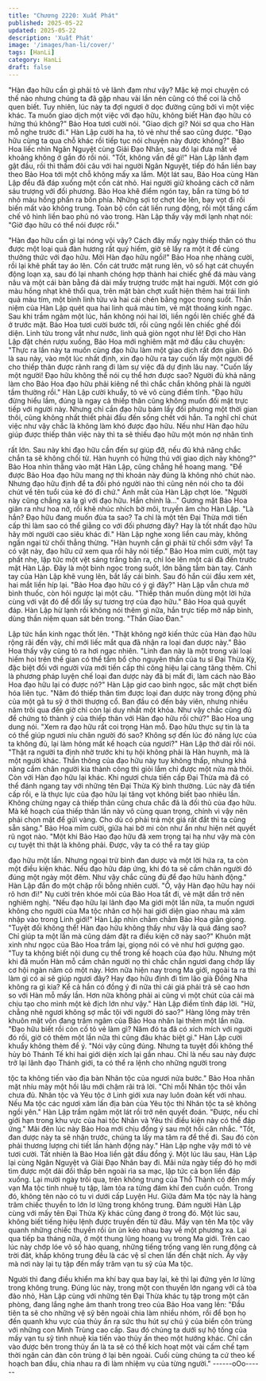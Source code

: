 ```yaml
---
title: "Chương 2220: Xuất Phát"
published: 2025-05-22
updated: 2025-05-22
description: 'Xuất Phát'
image: '/images/han-li/cover/'
tags: [HanLi]
category: HanLi
draft: false
---
```


"Hàn đạo hữu cần gì phải tỏ vẻ lãnh đạm như vậy? Mặc kệ mọi
chuyện có thế nào nhưng chúng ta đã gặp nhau vài lần nên cũng
có thể coi là chỗ quen biết. Tuy nhiên, lúc này ta đợi ngươi ở dọc
đường cũng bởi vì một việc khác. Ta muốn giao dịch một việc với
đạo hữu, không biết Hàn đạo hữu có hứng thú không?" Bảo Hoa
tươi cười nói.
"Giao dịch gì? Nói sơ qua cho Hàn mỗ nghe trước đi." Hàn Lập
cười ha ha, tỏ vẻ như thể sao cũng được.
"Đạo hữu cùng ta qua chỗ khác rồi tiếp tục nói chuyện này được
không?" Bảo Hoa liếc nhìn Ngân Nguyệt cùng Giải Đạo Nhân, sau
đó lại đưa mắt về khoảng không ở gần đó rồi nói.
"Tốt, không vấn đề gì!" Hàn Lập lãnh đạm gật đầu, rồi thì thầm đôi
câu với hai người Ngân Nguyệt, tiếp đó hắn liền bay theo Bảo
Hoa tới một chỗ không mấy xa lắm.
Một lát sau, Bảo Hoa cùng Hàn Lập đều đã đáp xuống một cồn
cát nhỏ. Hai người giữ khoảng cách cỡ năm sáu trượng với đối
phương.
Bảo Hoa khẽ điểm ngón tay, bắn ra từng bó tơ nhỏ màu hồng
phấn ra bốn phía. Những sợi tơ chợt lóe lên, bay vọt đi rồi biến
mất vào không trung.
Toàn bộ cồn cát liền rung động, rồi một tầng cấm chế vô hình liền
bao phủ nó vào trong.
Hàn Lập thấy vậy mới lạnh nhạt nói:
"Giờ đạo hữu có thể nói được rồi."

"Hàn đạo hữu cần gì lại nóng vội vậy? Cách đây mấy ngày thiếp
thân có thu được một loại quả đàn hương rất quý hiếm, giờ sẽ lấy
ra một ít để cùng thưởng thức với đạo hữu. Mời Hàn đạo hữu
ngồi!" Bảo Hoa nhẹ nhàng cười, rồi lại khẽ phất tay áo lên.
Cồn cát trước mặt rung lên, vô số hạt cát chuyển động loạn xạ,
sau đó lại nhanh chóng hợp thành hai chiếc ghế đá màu vàng nâu
và một cái bàn bằng đá dài mấy trượng trước mặt hai người.
Một cơn gió màu hồng nhạt khẽ thổi qua, trên mặt bàn chợt xuất
hiện thêm hai trái linh quả màu tím, một bình linh tửu và hai cái
chén bằng ngọc trong suốt.
Thần niệm của Hàn Lập quét qua hai linh quả màu tím, vẻ mặt
thoáng kinh ngạc. Sau khi trầm ngâm một lúc, hắn không nói hai
lời, liền ngồi lên chiếc ghế đá ở trước mặt.
Bảo Hoa tươi cười bước tới, rồi cũng ngồi lên chiếc ghế đối diện.
Linh tửu trong vắt như nước, linh quả giòn ngọt như lê!
Đợi cho Hàn Lập đặt chén rượu xuống, Bảo Hoa mới nghiêm mặt
mở đầu câu chuyện:
"Thực ra lần này ta muốn cùng đạo hữu làm một giao dịch rất đơn
giản. Đó là sau này, vào một lúc nhất định, xin đạo hữu ra tay
cuốn lấy một người để cho thiếp thân được rảnh rang đi làm sự
việc đã dự định lâu nay.
"Cuốn lấy một người! Đạo hữu không thể nói cụ thể hơn được
sao? Người đủ khả năng làm cho Bảo Hoa đạo hữu phải kiêng nể
thì chắc chắn không phải là người tầm thường rồi." Hàn Lập cười
khuẩy, tỏ vẻ vô cùng điềm tĩnh.
"Đạo hữu đừng hiểu lầm, đúng là ngay cả thiếp thân cũng không
muốn đối mặt trực tiếp với người này. Nhưng chỉ cần đạo hữu
bám lấy đối phương một thời gian thôi, cũng không nhất thiết phải
đấu đến sống chết với hắn. Ta nghĩ chỉ chút việc như vậy chắc là
không làm khó được đạo hữu. Nếu như Hàn đạo hữu giúp được
thiếp thân việc này thì ta sẽ thiếu đạo hữu một món nợ nhân tình

rất lớn. Sau này khi đạo hữu cần đến sự giúp đỡ, nếu đủ khả
năng chắc chắn ta sẽ không chối từ. Hàn huynh có hứng thú với
giao dịch này không?" Bảo Hoa nhìn thằng vào mặt Hàn Lập,
cũng chẳng hề hoang mang.
"Để được Bảo Hoa đạo hữu mang nợ thì khoản này đúng là
không nhỏ chút nào. Nhưng đạo hữu định để ta đối phó người
nào thì cũng nên nói cho ta đôi chút về tên tuổi của kẻ đó đi chứ."
Ánh mắt của Hàn Lập chợt lóe.
"Người này cũng chẳng xa lạ gì với đạo hữu. Hắn chính là..."
Gương mặt Bảo Hoa giãn ra như hoa nở, rồi khẽ nhúc nhích bờ
môi, truyền âm cho Hàn Lập.
"Là hắn? Đạo hữu đang muốn đùa ta sao? Ta chỉ là một tên Đại
Thừa mới tiến cấp thì làm sao có thể giằng co với đối phương
đây? Hay là tốt nhất đạo hữu hãy mời người cao siêu khác đi."
Hàn Lập nghe xong liền cau mày, không ngần ngại từ chối thẳng
thừng.
"Hàn huynh cần gì phải từ chối sớm vậy! Ta có vật này, đạo hữu
cứ xem qua rồi hãy nói tiếp." Bảo Hoa mỉm cười, một tay phất
nhẹ, lập tức một vệt sáng trắng bắn ra, chỉ lóe lên một cái đã đến
trước mặt Hàn Lập.
Đây là một bình ngọc trong suốt, lớn bằng tầm bàn tay.
Cánh tay của Hàn Lập khẽ vung lên, bắt lấy cái bình. Sau đó hắn
cúi đầu xem xét, hai mắt liền híp lại.
"Bảo Hoa đạo hữu có ý gì đây?" Hàn Lập vẫn chưa mở bình
thuốc, còn hỏi ngược lại một câu.
"Thiếp thân muốn dùng một lời hứa cùng với vật đó để đổi lấy sự
tương trợ của đạo hữu." Bảo Hoa quả quyết đáp.
Hàn Lập hừ lạnh rồi không nói thêm gì nữa, hắn trực tiếp mở nắp
bình, dùng thần niệm quan sát bên trong.
"Thần Giao Đan."

Lập tức hắn kinh ngạc thốt lên.
"Thật không ngờ kiến thức của Hàn đạo hữu rộng rãi đến vậy, chỉ
mới liếc mắt qua đã nhận ra loại đan dược này." Bảo Hoa thấy
vậy cũng tỏ ra hơi ngạc nhiên.
"Linh đan này là một trong vài loại hiếm hoi trên thế gian có thể
tẩm bổ cho nguyên thần của tu sĩ Đại Thừa Kỳ, đặc biệt đối với
người vừa mới tiến cấp thì công hiệu lại càng tăng thêm. Chỉ là
phương pháp luyện chế loại đan dược này đã bị mất đi, làm cách
nào Bảo Hoa đạo hữu lại có được nó?" Hàn Lập giơ cao bình
ngọc, sắc mặt chợt biến hóa liên tục.
"Năm đó thiếp thân tìm được loại đan dược này trong động phủ
của một gã tu sỹ ở thời thượng cổ. Ban đầu có đến bảy viên,
nhưng nhiều năm trôi qua đến giờ chỉ còn lại duy nhất một khỏa.
Như vậy chắc cũng đủ để chứng tỏ thành ý của thiếp thân với
Hàn đạo hữu rồi chứ?" Bào Hoa ung dung nói.
"Xem ra đạo hữu rất coi trọng Hàn mỗ. Đạo hữu thực sự tin là ta
có thể giúp ngươi níu chân người đó sao? Không sợ đến lúc đó
năng lực của ta không đủ, lại làm hỏng mất kế hoạch của ngươi?"
Hàn Lập thở dài rồi nói.
"Thật ra người ta định nhờ trước khi tụ hội không phải là Hàn
huynh, mà là một người khác. Thần thông của đạo hữu này tuy
không thấp, nhưng khả năng cầm chân người kia thành công thì
giỏi lắm chỉ được một nửa mà thôi. Còn với Hàn đạo hữu lại khác.
Khi ngươi chưa tiến cấp Đại Thừa mà đã có thể đánh ngang tay
với những tên Đại Thừa Kỳ bình thường. Lúc này đã tiến cấp rồi,
e là thực lực của đạo hữu lại tăng vọt không biết bao nhiêu lần.
Không chừng ngay cả thiếp thân cũng chưa chắc đã là đối thủ
của đạo hữu. Mà kế hoạch của thiếp thân lần này vô cùng quan
trọng, chính vì vậy nên phải chọn mặt để gửi vàng. Cho dù có
phải trả một giá rất đắt thì ta cũng sẵn sàng." Bảo Hoa mỉm cười,
giữa hai bờ mi còn như ẩn như hiện nét quyết rũ ngọt nào.
"Một khi Bảo Hao đạo hữu đã xem trọng tại hạ như vậy mà còn
cự tuyệt thì thật là không phải. Được, vậy ta có thể ra tay giúp

đạo hữu một lần. Nhưng ngoại trừ bình đan dược và một lời hứa
ra, ta còn một điều kiện khác. Nếu đạo hữu đáp ứng, khi đó ta sẽ
cầm chân người đó đúng một ngày một đêm. Như vậy chắc cũng
đủ để đạo hữu hành động." Hàn Lập đắn đo một chặp rồi bỗng
nhiên cười.
"Ồ, vậy Hàn đạo hữu hay nói rõ hơn đi!" Nụ cười trên khóe môi
của Bảo Hoa tắt đi, vẻ mặt dần trở nên nghiêm nghị.
"Nếu đạo hữu lại lãnh đạo Ma giới một lần nữa, ta muốn ngươi
không cho người của Ma tộc nhân cơ hội hai giới diện giao nhau
mà xâm nhập vào trong Linh giới!" Hàn Lập nhìn chằm chằm Bảo
Hoa giằn giọng.
"Tuyệt đối không thể! Hàn đạo hữu không thấy như vậy là quá
đáng sao? Chỉ giúp ta một lần mà cũng dám đặt ra điều kiện cỡ
này sao?" Khuôn mặt xinh như ngọc của Bảo Hoa trầm lại, giọng
nói có vẻ như hơi gượng gạo.
"Tuy ta không biết nội dung cụ thể trong kế hoạch của đạo hữu.
Nhưng một khi đã muốn Hàn mỗ cầm chân người nọ thì chắc
chắn ngươi đang chớp lấy cơ hội ngàn năm có một này. Hơn nữa
hiện nay trong Ma giới, ngoài ta ra thì làm gì có ai sẽ giúp ngươi
đây? Hay đạo hữu định đi tìm lão già Đồng Nha không ra gì kia?
Kể cả hắn có đồng ý đi nữa thì cái giá phải trả sẽ cao hơn so với
Hàn mỗ mấy lần. Hơn nữa không phải ai cũng vì một chút của cải
mà chịu tạo cho mình một kẻ địch lớn như vậy." Hàn Lập điềm
tĩnh đáp lời.
"Hừ, chẳng nhẽ ngươi không sợ mắc tội với người đó sao?" Hàng
lông mày trên khuôn mặt vốn đang trầm ngâm của Bảo Hoa nhăn
lại thêm một lần nữa.
"Đạo hữu biết rồi còn cố tỏ vẻ làm gì? Năm đó ta đã có xích mích
với người đó rồi, giờ có thêm một lần nữa thì cũng đâu khác biệt
gì." Hàn Lập cười khuẩy không thèm để ý.
"Nói vậy cũng đúng. Nhưng ta tuyệt đối không thể hủy bỏ Thánh
Tế khi hai giới diện xích lại gần nhau. Chỉ là nếu sau này được trở
lại lãnh đạo Thánh giới, ta có thể ra lệnh cho những người trong

tộc ta không tiến vào địa bàn Nhân tộc của ngươi nửa bước." Bảo
Hoa nhăn mặt nhíu mày một hồi lâu mới chậm rãi trả lời.
"Chỉ mỗi Nhân tộc thôi vẫn chưa đủ. Nhân tộc và Yêu tộc ở Linh
giới xưa nay luôn đoàn kết với nhau. Nếu Ma tộc các ngươi xâm
lấn địa bàn của Yêu tộc thì Nhân tộc ta sẽ không ngồi yên." Hàn
Lập trầm ngâm một lát rồi trở nên quyết đoán.
"Được, nếu chỉ giới hạn trong khu vực của hai tộc Nhân và Yêu
thì điều kiện này có thể đáp ứng." Mãi đên lúc này Bảo Hoa mới
chịu đồng ý sau một hồi cân nhắc.
"Tốt, đan dược này ta sẽ nhận trước, chúng ta lấy ma tâm ra để
thề đi. Sau đó còn phải thương lượng chi tiết lần hành động này."
Hàn Lập nghe vậy mới tỏ vẻ tươi cười.
Tất nhiên là Bào Hoa liền gật đầu đồng ý.
Một lúc lâu sau, Hàn Lập lại cùng Ngân Nguyệt và Giải Đạo Nhân
bay đi. Mãi nửa ngày tiếp đó họ mới tìm được một dải đồi thấp
bên ngoài rìa sa mạc, lập tức cả bọn liền đáp xuống.
Lại mười ngày trôi qua, trên không trung của Thổ Thành có đến
mấy vạn Ma tộc tinh nhuệ tụ tập, làm tỏa ra từng đám khí đen
cuồn cuồn. Trong đó, không tên nào có tu vi dưới cấp Luyện Hư.
Giữa đám Ma tộc này là hàng trăm chiếc thuyền to lớn lơ lửng
trong không trung. Đám người Hàn Lập cùng với mấy tên Đại
Thừa Kỳ khác cũng đang ở trong đó.
Một lúc sau, không biết tiếng hiệu lệnh được truyền đến từ đâu.
Mấy vạn tên Ma tộc vây quanh những chiếc thuyền rồi ùn ùn kéo
nhau bay về một phương xa.
Lại qua tiếp ba tháng nữa, ở một thung lũng hoang vu trong Ma
giới. Trên cao lúc này chớp lóe vô số hào quang, những tiếng
trống vang lên rung động cả trời đât, khắp không trung đều là các
vệ sĩ chen lấn đến chật ních.
Ấy vậy mà nơi này lại tụ tập đến mấy trăm vạn tu sỹ của Ma tộc.

Người thì đang điều khiển ma khí bay qua bay lại, kẻ thì lại đứng
yên lơ lửng trong không trung.
Đúng lúc này, trong một con thuyền lớn ngang với cả tòa đảo nhỏ,
Hàn Lập cùng với những tên Đại Thừa khác tụ tập trong một căn
phòng, đang lắng nghe âm thanh trong treo của Bảo Hoa vang
lên:
"Đầu tiên ta sẽ cho những vệ sỹ bên ngoài chia làm nhiều nhóm,
rồi để bọn họ đến quanh khu vực của thủy ấn ra sức thu hút sự
chú ý của biển côn trùng với những con Minh Trùng cao cấp. Sau
đó chúng ta dưới sự hộ tống của mấy vạn tu sỹ tinh nhuệ kia tiến
vào thủy ấn theo một hướng khác.
Chỉ cần vào được bên trong thủy ấn là ta sẽ có thể kích hoạt một
vài cấm chế tạm thời ngăn cản đàn côn trùng ở lại bên ngoài.
Cuối cùng chúng ta cứ theo kế hoạch ban đầu, chia nhau ra đi
làm nhiệm vụ của từng người."
------oOo------
